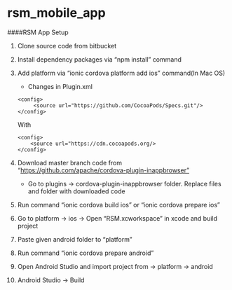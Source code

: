 # rsm_mobile_app

####RSM App Setup
1) Clone source code from bitbucket
2) Install dependency packages via “npm install” command
3) Add platform via “ionic cordova platform add ios” command(In Mac OS)
    - Changes in Plugin.xml
    ```
    <config>
         <source url="https://github.com/CocoaPods/Specs.git"/>
    </config>
    ```
    With
    ```
    <config>
        <source url="https://cdn.cocoapods.org/>
    </config>
    ```
 4) Download master branch code from “https://github.com/apache/cordova-plugin-inappbrowser”
    
    - Go to plugins -> cordova-plugin-inappbrowser folder. Replace files and folder with downloaded code
  
 5) Run command “ionic cordova build ios” or  “ionic cordova prepare ios”
 6) Go to platform -> ios -> Open “RSM.xcworkspace” in xcode and build project
 7) Paste given android folder to “platform”
 8) Run command “ionic cordova prepare android”
 9) Open Android Studio and import project from -> platform -> android
10) Android Studio -> Build 
